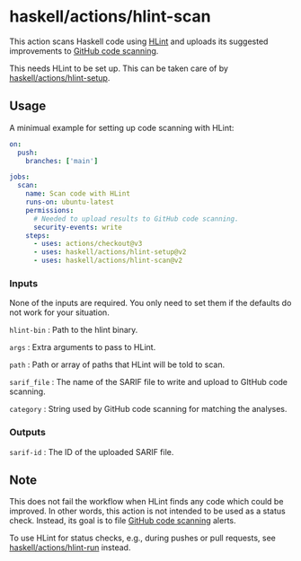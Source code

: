 # haskell/actions/hlint-scan

This action scans Haskell code using [HLint] and uploads its suggested improvements to [GitHub code scanning].

This needs HLint to be set up.  This can be taken care of by [haskell/actions/hlint-setup](../hlint-setup/).

[HLint]: https://github.com/ndmitchell/hlint
[GitHub code scanning]: https://docs.github.com/en/code-security/code-scanning/automatically-scanning-your-code-for-vulnerabilities-and-errors/about-code-scanning

## Usage

A minimual example for setting up code scanning with HLint:

```yaml
on:
  push:
    branches: ['main']

jobs:
  scan:
    name: Scan code with HLint
    runs-on: ubuntu-latest
    permissions:
      # Needed to upload results to GitHub code scanning.
      security-events: write
    steps:
      - uses: actions/checkout@v3
      - uses: haskell/actions/hlint-setup@v2
      - uses: haskell/actions/hlint-scan@v2
```

### Inputs

None of the inputs are required.  You only need to set them if the defaults do not work for your situation.

`hlint-bin`
:   Path to the hlint binary.

`args`
:   Extra arguments to pass to HLint.

`path`
:   Path or array of paths that HLint will be told to scan.

`sarif_file`
:   The name of the SARIF file to write and upload to GItHub code scanning.

`category`
:   String used by GitHub code scanning for matching the analyses.

### Outputs

`sarif-id`
:   The ID of the uploaded SARIF file.

## Note

This does not fail the workflow when HLint finds any code which could be improved.
In other words, this action is not intended to be used as a status check.
Instead, its goal is to file [GitHub code scanning] alerts.

To use HLint for status checks, e.g., during pushes or pull requests,
see [haskell/actions/hlint-run](../hlint-run/) instead.
